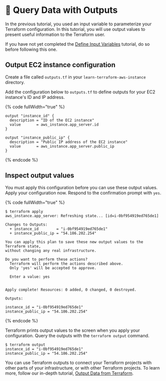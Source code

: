 # 🚰 Query Data with Outputs

In the previous tutorial, you used an input variable to parameterize your Terraform configuration. In this tutorial, you will use output values to present useful information to the Terraform user.

If you have not yet completed the [Define Input Variables](https://developer.hashicorp.com/terraform/tutorials/aws-get-started/aws-variables) tutorial, do so before following this one.

## Output EC2 instance configuration <a href="#output-ec2-instance-configuration" id="output-ec2-instance-configuration"></a>

Create a file called `outputs.tf` in your `learn-terraform-aws-instance` directory.

Add the configuration below to `outputs.tf` to define outputs for your EC2 instance's ID and IP address.

{% code fullWidth="true" %}
```hcl
output "instance_id" {
  description = "ID of the EC2 instance"
  value       = aws_instance.app_server.id
}

output "instance_public_ip" {
  description = "Public IP address of the EC2 instance"
  value       = aws_instance.app_server.public_ip
}
```
{% endcode %}

## Inspect output values <a href="#inspect-output-values" id="inspect-output-values"></a>

You must apply this configuration before you can use these output values. Apply your configuration now. Respond to the confirmation prompt with `yes`.

{% code fullWidth="true" %}
```shell-session
$ terraform apply
aws_instance.app_server: Refreshing state... [id=i-0bf954919ed765de1]

Changes to Outputs:
  + instance_id        = "i-0bf954919ed765de1"
  + instance_public_ip = "54.186.202.254"

You can apply this plan to save these new output values to the Terraform state,
without changing any real infrastructure.

Do you want to perform these actions?
  Terraform will perform the actions described above.
  Only 'yes' will be accepted to approve.

  Enter a value: yes


Apply complete! Resources: 0 added, 0 changed, 0 destroyed.

Outputs:

instance_id = "i-0bf954919ed765de1"
instance_public_ip = "54.186.202.254"
```
{% endcode %}

Terraform prints output values to the screen when you apply your configuration. Query the outputs with the `terraform output` command.

```shell-session
$ terraform output
instance_id = "i-0bf954919ed765de1"
instance_public_ip = "54.186.202.254"
```

You can use Terraform outputs to connect your Terraform projects with other parts of your infrastructure, or with other Terraform projects. To learn more, follow our in-depth tutorial, [Output Data from Terraform](https://developer.hashicorp.com/terraform/tutorials/configuration-language/outputs).

